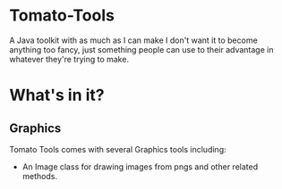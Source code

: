 # Tomato-Tools
A Java toolkit with as much as I can make
I don't want it to become anything too fancy,
just something people can use to their advantage in whatever they're trying to make.

# What's in it?
## Graphics
Tomato Tools comes with several Graphics tools including:
- An Image class for drawing images from pngs and other related methods.
